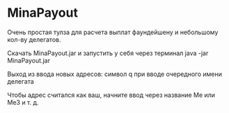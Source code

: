 # MinaPayout
Очень простая тулза для расчета выплат фаундейшену и небольшому кол-ву делегатов.

Скачать MinaPayout.jar и запустить у себя через терминал java -jar MinaPayout.jar

Выход из ввода новых адресов: символ q при вводе очередного имени делегата

Чтобы адрес считался как ваш, начните ввод через название Me или Me3 и т. д.
